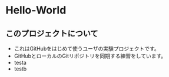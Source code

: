 Hello-World
===========

このプロジェクトについて
----------------------------
* これはGitHubをはじめて使うユーザの実験プロジェクトです。
* GitHubとローカルのGitリポジトリを同期する練習をしています。
* testa
* testb
